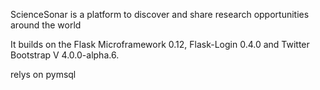 ScienceSonar is a platform to discover and share research opportunities around the world

It builds on the Flask Microframework 0.12, Flask-Login 0.4.0 and Twitter Bootstrap V 4.0.0-alpha.6.

relys on pymsql